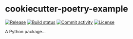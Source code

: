 # cookiecutter-poetry-example

[![Release](https://img.shields.io/github/v/release/dvatvani/cookiecutter-poetry-example)](https://img.shields.io/github/v/release/dvatvani/cookiecutter-poetry-example)
[![Build status](https://img.shields.io/github/actions/workflow/status/dvatvani/cookiecutter-poetry-example/main.yml?branch=main)](https://github.com/dvatvani/cookiecutter-poetry-example/actions/workflows/main.yml?query=branch%3Amain)
[![Commit activity](https://img.shields.io/github/commit-activity/m/dvatvani/cookiecutter-poetry-example)](https://img.shields.io/github/commit-activity/m/dvatvani/cookiecutter-poetry-example)
[![License](https://img.shields.io/github/license/dvatvani/cookiecutter-poetry-example)](https://img.shields.io/github/license/dvatvani/cookiecutter-poetry-example)

A Python package...

